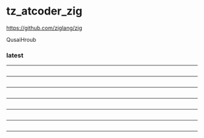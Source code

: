 # tz_atcoder_zig

https://github.com/ziglang/zig

QusaiHroub

### latest
---
```

```
---
```

```
---
```

```
---
```

```
---
```

```
---
```

```
---
